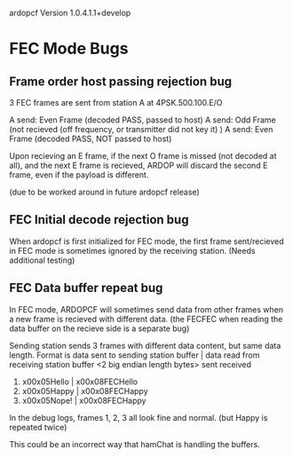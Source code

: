 ardopcf Version 1.0.4.1.1+develop
# FEC Mode Bugs


## Frame order host passing rejection bug

3 FEC frames are sent from station A at 4PSK.500.100.E/O

A send: Even Frame (decoded PASS, passed to host)
A send: Odd Frame (not recieved (off frequency, or transmitter did not key it) )
A send: Even Frame (decoded PASS, NOT passed to host)

Upon recieving an E frame, if the next O frame is missed (not decoded at all),
and the next E frame is recieved, ARDOP will discard the second E frame,
even if the payload is different.

(due to be worked around in future ardopcf release)

## FEC Initial decode rejection bug
When ardopcf is first initialized for FEC mode, the first frame sent/recieved
in FEC mode is sometimes ignored by the receiving station.
(Needs additional testing)

## FEC Data buffer repeat bug
In FEC mode, ARDOPCF will sometimes send data from other frames when a new frame
is recieved with different data.
(the FECFEC when reading the data buffer on the recieve side is a separate bug)

Sending station sends 3 frames with different data content, but same data length.
Format is data sent to sending station buffer | data read from receiving station buffer
<2 big endian length bytes><data>
	sent		received
1. x00x05Hello | x00x08FECHello
2. x00x05Happy | x00x08FECHappy
3. x00x05Nope! | x00x08FECHappy

In the debug logs, frames 1, 2, 3 all look fine and normal. (but Happy is repeated twice)

This could be an incorrect way that hamChat is handling the buffers.
